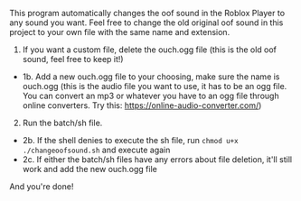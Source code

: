 This program automatically changes the oof sound in the Roblox Player to any sound you want. Feel free to change the old original oof sound in this project to your own file with the same name and extension.

1. If you want a custom file, delete the ouch.ogg file (this is the old oof sound, feel free to keep it!)
- 1b. Add a new ouch.ogg file to your choosing, make sure the name is ouch.ogg (this is the audio file you want to use, it has to be an ogg file. You can convert an mp3 or whatever you have to an ogg file through online converters. Try this: https://online-audio-converter.com/)
2. Run the batch/sh file.
- 2b. If the shell denies to execute the sh file, run `chmod u+x ./changeoofsound.sh` and execute again
- 2c. If either the batch/sh files have any errors about file deletion, it'll still work and add the new ouch.ogg file

And you're done!
